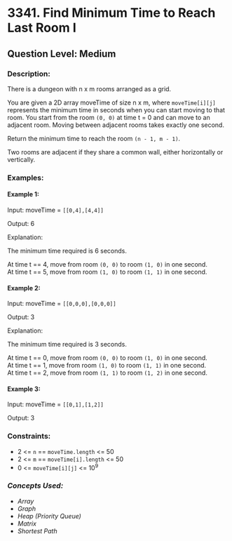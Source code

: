 # 3341. Find Minimum Time to Reach Last Room I
## Question Level: Medium
### Description:
There is a dungeon with n x m rooms arranged as a grid.

You are given a 2D array moveTime of size n x m, where `moveTime[i][j]` represents the minimum time in seconds when you can start moving to that room. You start from the room `(0, 0)` at time t = 0 and can move to an adjacent room. Moving between adjacent rooms takes exactly one second.

Return the minimum time to reach the room `(n - 1, m - 1)`.

Two rooms are adjacent if they share a common wall, either horizontally or vertically.

### Examples:
#### Example 1:

Input: moveTime = `[[0,4],[4,4]]`

Output: 6

Explanation:

The minimum time required is 6 seconds.

At time t == 4, move from room `(0, 0)` to room `(1, 0)` in one second.  
At time t == 5, move from room `(1, 0)` to room `(1, 1)` in one second.  
#### Example 2:

Input: moveTime = `[[0,0,0],[0,0,0]]`

Output: 3

Explanation:

The minimum time required is 3 seconds.

At time t == 0, move from room `(0, 0)` to room `(1, 0)` in one second.  
At time t == 1, move from room `(1, 0)` to room `(1, 1)` in one second.  
At time t == 2, move from room `(1, 1)` to room `(1, 2)` in one second. 
#### Example 3:

Input: moveTime = `[[0,1],[1,2]]`

Output: 3

### Constraints:

- 2 <= `n` == `moveTime.length` <= 50
- 2 <= `m` == `moveTime[i].length` <= 50
- 0 <= `moveTime[i][j]` <= 10<sup>9</sup>

### <i>Concepts Used:
- Array
- Graph
- Heap (Priority Queue)
- Matrix
- Shortest Path</i>